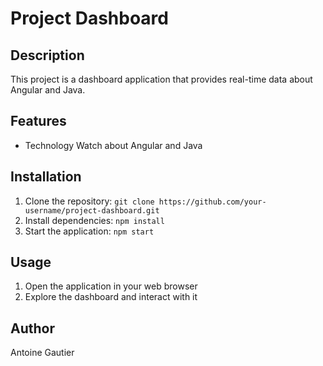 # Project Dashboard

## Description
This project is a dashboard application that provides real-time data about Angular and Java.

## Features
- Technology Watch about Angular and Java

## Installation
1. Clone the repository: `git clone https://github.com/your-username/project-dashboard.git`
2. Install dependencies: `npm install`
4. Start the application: `npm start`

## Usage
1. Open the application in your web browser
2. Explore the dashboard and interact with it

## Author
Antoine Gautier
